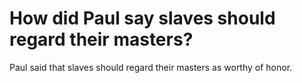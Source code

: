 # How did Paul say slaves should regard their masters?

Paul said that slaves should regard their masters as worthy of honor.
